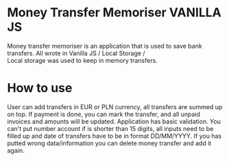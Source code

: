 # Money Transfer Memoriser VANILLA JS

Money transfer memoriser is an application that is used to save bank transfers.
All wrote in Vanilla JS / Local Storage /  
Local storage was used to keep in memory transfers. 

# How to use

User can add transfers in EUR or PLN currency, 
all transfers are summed up on top.
If payment is done, you can mark the transfer, and all unpaid invoices and amounts will be updated.
Application has basic validation. You can't put number account if is shorter than 15 digits,
all inputs need to be filled up and date of transfers have to be in format DD/MM/YYYY.
If you has putted wrong data/information you can delete money transfer and add it again.
